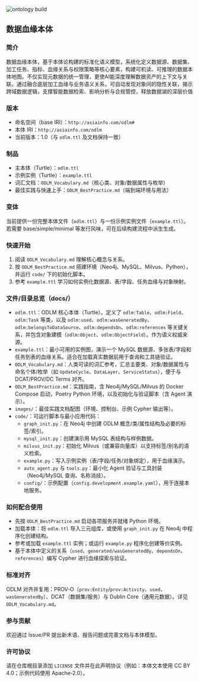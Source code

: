 ![ontology build](https://img.shields.io/badge/status-draft-blue)

## 数据血缘本体

### 简介
数据血缘本体，基于本体论构建的标准化语义模型，系统化定义数据源、数据集、加工任务、指标、血缘关系与权限策略等核心要素，构建可机读、可推理的数据本体地图。不仅实现元数据的统一管理，更使AI能深度理解数据资产的上下文与关联。通过融合底层加工血缘与业务语义关系，可自动发现对象间的隐性关联，揭示跨域数据逻辑，支撑智能数据检索、影响分析与合规管控，释放数据湖的深层价值


### 版本
- 命名空间（base IRI）：`http://asiainfo.com/odlm#`
- 本体 IRI：`http://asiainfo.com/odlm`
- 当前版本：1.0（与 `odlm.ttl` 及文档保持一致）

### 制品
- 主本体（Turtle）：`odlm.ttl`
- 示例实例（Turtle）：`example.ttl`
- 词汇文档：`ODLM_Vocabulary.md`（核心类、对象/数据属性与枚举）
- 最佳实践与快速上手：`ODLM_BestPractice.md`（端到端环境与用法）

### 变体
当前提供一份完整本体文件（`odlm.ttl`）与一份示例实例文件（`example.ttl`）。若需要 base/simple/minimal 等发行风味，可在后续构建流程中派生生成。

### 快速开始
1) 阅读 `ODLM_Vocabulary.md` 理解核心概念与关系。
2) 按 `ODLM_BestPractice.md` 搭建环境（Neo4j、MySQL、Milvus、Python），并运行 `code/` 下的初始化脚本。
3) 参考 `example.ttl` 学习如何实例化数据源、表/字段、任务血缘与对象映射。

### 文件/目录总览（docs/）
- `odlm.ttl`：ODLM 核心本体（Turtle）。定义了 `odlm:Table`、`odlm:Field`、`odlm:Task` 等类，以及 `odlm:used`、`odlm:wasGeneratedBy`、`odlm:belongsToDataSource`、`odlm:dependsOn`、`odlm:references` 等关键关系，并包含对象建模（`odlm:Object`、`odlm:ObjectField`）。作为语义权威来源。
- `example.ttl`：最小可用的实例图，演示一个 MySQL 数据源、多张表/字段和任务到表的血缘关系。适合在加载真实数据前用于查询和工具链验证。
- `ODLM_Vocabulary.md`：人类可读的词汇参考，汇总主要类、对象/数据属性与命名个体/枚举（如 `UpdateCycle`、`DataLayer`、`ServiceStatus`），便于与 DCAT/PROV/DC Terms 对齐。
- `ODLM_BestPractice.md`：实践指南，含 Neo4j/MySQL/Milvus 的 Docker Compose 启动，Poetry Python 环境，以及初始化与验证脚本（含 Agent 演示）。
- `images/`：最佳实践文档配图（环境、控制台、示例 Cypher 输出等）。
- `code/`：可运行脚本与最小应用代码：
  - `graph_init.py`：在 Neo4j 中创建 ODLM 概念/类/属性结构及必要的标签/索引。
  - `mysql_init.py`：创建演示用 MySQL 表结构与样例数据。
  - `milvus_init.py`：初始化 Milvus（或兼容向量库）以支持标签/别名的语义检索。
  - `example.py`：写入示例实例（表/字段/任务/对象绑定），用于血缘演示。
  - `auto_agent.py` 与 `tools.py`：最小化 Agent 验证与工具封装（Neo4j/MySQL 查询、名称消歧）。
  - `config/`：示例配置（`config.development.example.yaml`），用于连接本地服务。

### 如何配合使用
- 先按 `ODLM_BestPractice.md` 启动各项服务并就绪 Python 环境。
- 加载本体：将 `odlm.ttl` 导入三元组库，或使用 `graph_init.py` 在 Neo4j 中程序化创建结构。
- 参考或加载 `example.ttl` 实例；或运行 `example.py` 程序化创建等价实例。
- 基于本体中定义的关系（`used`、`generated/wasGeneratedBy`、`dependsOn`、`references`）编写 Cypher 进行血缘探索与验证。

### 标准对齐
ODLM 对齐并复用：PROV‑O（`prov:Entity`/`prov:Activity`、`used`、`wasGeneratedBy`）、DCAT（数据集/服务）与 Dublin Core（通用元数据）。详见 `ODLM_Vocabulary.md`。

### 参与贡献
欢迎通过 Issue/PR 提出新术语、报告问题或完善文档与本体模型。

### 许可协议
请在仓库根目录添加 `LICENSE` 文件并在此声明协议（例如：本体文本使用 CC BY 4.0；示例代码使用 Apache‑2.0）。



